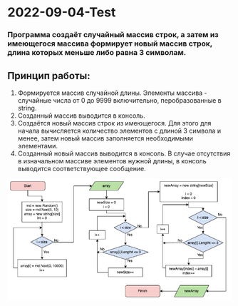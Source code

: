 # 2022-09-04-Test

### Программа создаёт случайный массив строк, а затем из имеющегося массива формирует новый массив строк, длина которых меньше либо равна 3 символам.

## Принцип работы:
1. Формируется массив случайной длины. Элементы массива - случайные числа от 0 до 9999 включительно, перобразованные в string.
2. Созданный массив выводится в консоль.
3. Создаётся новый массив строк из имеющегося. Для этого для начала вычисляется количество элементов с длиной 3 символа и менее, затем новый массив заполняется необходимыми элементами.
4. Созданный новый массив выводится в консоль. В случае отсутствия в изначальном массиве элементов нужной длины, в консоль выводится соответствующее сообщение.

![Блок-схема](Test.png)